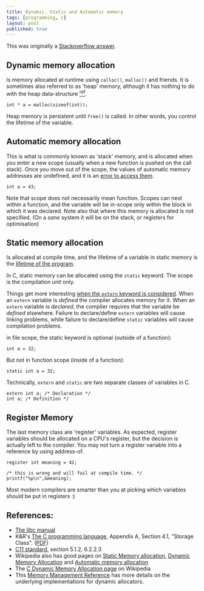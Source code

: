 ```yaml
---
title: Dynamic, Static and Automatic memory
tags: [programming, c]
layout: post
published: true
---
```


This was originally a [Stackoverflow answer](http://stackoverflow.com/a/15793111/140264).

## Dynamic memory allocation

Is memory allocated at runtime using `calloc()`, `malloc()` and friends. It is sometimes also referred to as 'heap' memory, although it has nothing to do with the heap data-structure [<sup>ref</sup>][1].

    int * a = malloc(sizeof(int));

Heap memory is persistent until `free()` is called. In other words, you control the lifetime of the variable.

## Automatic memory allocation
This is what is commonly known as 'stack' memory, and is allocated when you enter a new scope (usually when a new function is pushed on the call stack). Once you move out of the scope, the values of automatic memory addresses are undefined, and it is an [error to access them](http://stackoverflow.com/a/6445794/140264). 

    int a = 43;

Note that scope does not necessarily mean function. Scopes can nest within a function, and the variable will be in-scope only within the block in which it was declared. Note also that where this memory is allocated is not specified. (On a _sane_ system it will be on the stack, or registers for optimisation)

## Static memory allocation
Is allocated at compile time, and the lifetime of a variable in static memory is the [lifetime of the program](http://en.wikipedia.org/wiki/Static_variable). 

In C, static memory can be allocated using the `static` keyword. The scope is the compilation unit only. 

Things get more interesting [when the `extern` keyword is considered](http://en.wikipedia.org/wiki/Extern_variable). When an `extern` variable is _defined_ the compiler allocates memory for it. When an `extern` variable is _declared_, the compiler requires that the variable be _defined_ elsewhere. Failure to declare/define `extern` variables will cause linking problems, while failure to declare/define `static` variables will cause compilation problems.

in file scope, the static keyword is optional (outside of a function):

    int a = 32;

But not in function scope (inside of a function):

    static int a = 32;

Technically, `extern` and `static` are two separate classes of variables in C.

    extern int a; /* Declaration */
    int a; /* Definition */

## Register Memory
The last memory class are 'register' variables. As expected, register variables should be allocated on a CPU's register, but the decision is actually left to the compiler. You may not turn a register variable into a reference by using address-of. 

    register int meaning = 42;
    
    /* this is wrong and will fail at compile time. */
    printf("%p\n",&meaning); 

Most modern compilers are smarter than you at picking which variables should be put in registers :)

## References:
 * [The libc manual](http://www.gnu.org/software/libc/manual/html_node/Memory-Allocation-and-C.html)
 * K&R's [The C programming language](http://cm.bell-labs.com/cm/cs/cbook/), Appendix A, Section 4.1, "Storage Class". ([PDF](http://net.pku.edu.cn/~course/cs101/2008/resource/The_C_Programming_Language.pdf))
 * [C11 standard](http://www.open-std.org/jtc1/sc22/wg14/www/docs/n1570.pdf), section 5.1.2, 6.2.2.3
 * Wikipedia also has good pages on [Static Memory allocation](http://en.wikipedia.org/wiki/Static_memory_allocation), [Dynamic Memory Allocation](http://en.wikipedia.org/wiki/Dynamic_memory_allocation#Dynamic_memory_allocation) and [Automatic memory allocation](http://en.wikipedia.org/wiki/Automatic_memory_allocation)
 * The [C Dynamic Memory Allocation page](https://en.wikipedia.org/wiki/C_dynamic_memory_allocation) on Wikipedia
 * This [Memory Management Reference](http://www.memorymanagement.org/index.html) has more details on the underlying implementations for dynamic allocators.


  [1]: http://www.quora.com/Why-is-dynamic-memory-allocation-called-heap-memory-allocation "ref"